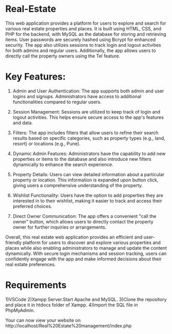 # Real-Estate

This web application provides a platform for users to explore and search for various real estate properties and places. It is built using HTML, CSS, and PHP for the backend, with MySQL as the database for storing and retrieving items. User passwords are securely hashed using Bcrypt for enhanced security. The app also utilizes sessions to track login and logout activities for both admins and regular users. Additionally, the app allows users to directly call the property owners using the Tel feature.

# Key Features:

1) Admin and User Authentication:
The app supports both admin and user logins and signups. Administrators have access to additional functionalities compared to regular users.

2) Session Management:
Sessions are utilized to keep track of login and logout activities. This helps ensure secure access to the app's features and data.

3) Filters:
The app includes filters that allow users to refine their search results based on specific categories, such as property types (e.g., land, resort) or locations (e.g., Pune).

4) Dynamic Admin Features:
Administrators have the capability to add new properties or items to the database and also introduce new filters dynamically to enhance the search experience.

5) Property Details:
Users can view detailed information about a particular property or location. This information is expanded upon button click, giving users a comprehensive understanding of the property.

6) Wishlist Functionality:
Users have the option to add properties they are interested in to their wishlist, making it easier to track and access their preferred choices.

7) Direct Owner Communication:
The app offers a convenient "call the owner" button, which allows users to directly contact the property owner for further inquiries or arrangements.

Overall, this real estate web application provides an efficient and user-friendly platform for users to discover and explore various properties and places while also enabling administrators to manage and update the content dynamically. With secure login mechanisms and session tracking, users can confidently engage with the app and make informed decisions about their real estate preferences.

# Requirements
1)VSCode
2)Xampp Server.Start Apache and MySQL.
3)Clone the repository and place it in htdocs folder of Xampp.
4)Import the SQL file in PhpMyAdmin. 

Your can now view your website on http://localhost/Real%20Estate%20management/index.php


